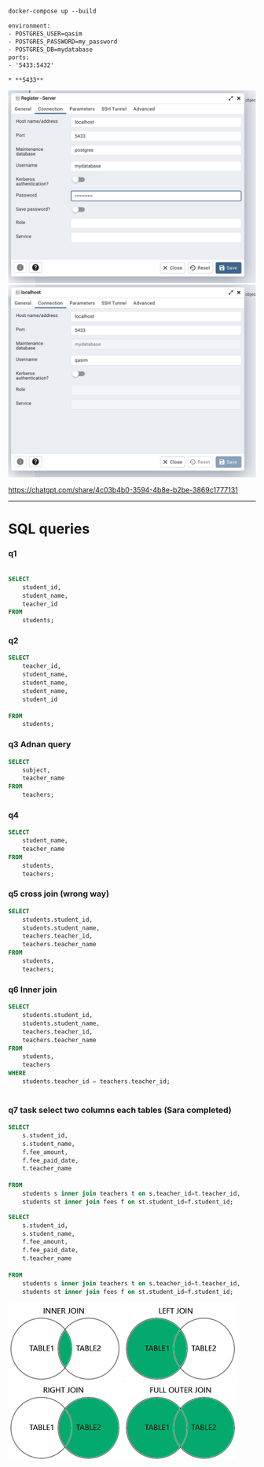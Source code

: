 `docker-compose up --build`
```
environment:
- POSTGRES_USER=qasim
- POSTGRES_PASSWORD=my_password
- POSTGRES_DB=mydatabase
ports:
- '5433:5432'
```
    * **5433**

![Alt text](image.png)
![Alt text](image-1.png)

https://chatgpt.com/share/4c03b4b0-3594-4b8e-b2be-3869c1777131


----------
# SQL queries


### q1
```sql

SELECT 
	student_id,
	student_name,
	teacher_id
FROM
	students;
```

### q2
```sql
SELECT
	teacher_id,
	student_name,
	student_name,
	student_name,
	student_id
	
FROM
	students;
```

### q3 Adnan query
```sql
SELECT
	subject,
	teacher_name
FROM
	teachers;
```

### q4
```sql
SELECT
	student_name,
	teacher_name
FROM
	students,
	teachers;
```


### q5 cross join (wrong way)
```sql
SELECT
	students.student_id,
	students.student_name,
	teachers.teacher_id,
	teachers.teacher_name
FROM
	students,
	teachers;
```

### q6 Inner join

```sql
SELECT
	students.student_id,
	students.student_name,
	teachers.teacher_id,
	teachers.teacher_name
FROM
	students,
	teachers
WHERE
	students.teacher_id = teachers.teacher_id;
	
```

### q7 task select two columns each tables (Sara completed)
```sql
SELECT 
	s.student_id,
	s.student_name,
	f.fee_amount,
	f.fee_paid_date,
	t.teacher_name
	
FROM
    students s inner join teachers t on s.teacher_id=t.teacher_id,
	students st inner join fees f on st.student_id=f.student_id;
```

```sql
SELECT 
	s.student_id,
	s.student_name,
	f.fee_amount,
	f.fee_paid_date,
	t.teacher_name
	
FROM
    students s inner join teachers t on s.teacher_id=t.teacher_id,
	students st inner join fees f on st.student_id=f.student_id;
```

![Alt text](image-2.png)
![Alt text](image-3.png)
![Alt text](image-4.png)
![Alt text](image-5.png)


